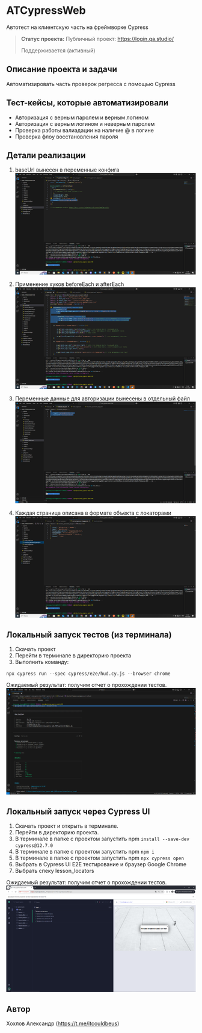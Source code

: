 # ATCypressWeb
Автотест на клиентскую часть на фреймворке Cypress

> **Статус проекта:**
> Публичный проект: https://login.qa.studio/
> 
>  Поддерживается (активный) 

## Описание проекта и задачи
Автоматизировать часть проверок регресса с помощью Cypress

## Тест-кейсы, которые автоматизировали
* Авторизация с верным паролем и верным логином
* Авторизация c верным логином и неверным паролем
* Проверка работы валиадации на наличие @ в логине
* Проверка флоу восстановления пароля

## Детали реализации

1. baseUrl вынесен в переменные конфига
![image](https://raw.githubusercontent.com/KendrickKalmar/ATCypressWeb/refs/heads/main/2025-01-10_21-28-45.png)

2. Применение хуков beforeEach и afterEach
![image](https://raw.githubusercontent.com/KendrickKalmar/ATCypressWeb/refs/heads/main/2025-01-10_21-30-55.png)

3. Переменные данные для авторизации вынесены в отдельный файл
![image](https://raw.githubusercontent.com/KendrickKalmar/ATCypressWeb/refs/heads/main/2025-01-10_21-31-50.png)

4. Каждая страница описана в формате объекта с локаторами
![image](https://raw.githubusercontent.com/KendrickKalmar/ATCypressWeb/refs/heads/main/2025-01-10_21-32-29.png)

## Локальный запуск тестов (из терминала)
1. Скачать проект
2. Перейти в терминале в директорию проекта
2. Выполнить команду:
```
npx cypress run --spec cypress/e2e/hud.cy.js --browser chrome
```
Ожидаемый результат: получим отчет о прохождении тестов.
![image](https://raw.githubusercontent.com/KendrickKalmar/ATCypressWeb/refs/heads/main/2025-01-11_03-09-20.png)


## Локальный запуск через Cypress UI
1. Скачать проект и открыть в терминале.
2. Перейти в директорию проекта.
3. В терминале в папке с проектом запустить npm `install --save-dev cypress@12.7.0`
4. В терминале в папке с проектом запустить npm `npm i`
5. В терминале в папке с проектом запустить npm `npx cypress open`
6. Выбрать в Cypress UI E2E тестирование и браузер Google Chrome
7. Выбрать спеку lesson_locators

Ожидаемый результат: получим отчет о прохождении тестов.
![image](https://raw.githubusercontent.com/KendrickKalmar/ATCypressWeb/refs/heads/main/2025-01-11_03-11-09.png)


## Автор

Хохлов Александр (https://t.me/itcouldbeus)
